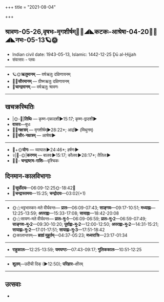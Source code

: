 +++
title = "2021-08-04"

+++
## श्रावणः-05-26,वृषभः-मृगशीर्षम्🌛🌌◢◣कटकः-आश्रेषा-04-20🌌🌞◢◣नभः-05-13🪐🌞
- Indian civil date: 1943-05-13, Islamic: 1442-12-25 Ḏū al-Ḥijjah
- संवत्सरः - प्लवः
___________________
- 🪐🌞**ऋतुमानम्** — वर्षऋतुः दक्षिणायनम्
- 🌌🌞**सौरमानम्** — ग्रीष्मऋतुः दक्षिणायनम्
- 🌛**चान्द्रमानम्** — वर्षऋतुः श्रावणः
___________________


## खचक्रस्थितिः
- |🌞-🌛|**तिथिः** — कृष्ण-एकादशी►15:17; कृष्ण-द्वादशी►  
- **वासरः**—बुधः  
- 🌌🌛**नक्षत्रम्** — मृगशीर्षम्►28:22*; आर्द्रा► (मिथुनम्)  
- 🌌🌞**सौर-नक्षत्रम्** — आश्रेषा►  
___________________
- 🌛+🌞**योगः** — व्याघातः►24:46*; हर्षणः►  
- २|🌛-🌞|**करणम्** — बालवः►15:17; कौलवः►28:17*; तैतिलः►  
- 🌌🌛- **चन्द्राष्टम-राशिः**—वृश्चिकः  


## दिनमान-कालविभागाः
- 🌅**सूर्योदयः**—06:09-12:25🌞️-18:42🌇  
- 🌛**चन्द्रास्तमयः**—15:25; **चन्द्रोदयः**—03:02(+1)  
___________________
- 🌞⚝भट्टभास्कर-मते वीर्यवन्तः— **प्रातः**—06:09-07:43; **साङ्गवः**—09:17-10:51; **मध्याह्नः**—12:25-13:59; **अपराह्णः**—15:33-17:08; **सायाह्नः**—18:42-20:08  
- 🌞⚝सायण-मते वीर्यवन्तः— **प्रातः-मु॰1**—06:09-06:59; **प्रातः-मु॰2**—06:59-07:49; **साङ्गवः-मु॰2**—09:30-10:20; **पूर्वाह्णः-मु॰2**—12:00-12:50; **अपराह्णः-मु॰2**—14:31-15:21; **सायाह्णः-मु॰2**—17:01-17:51; **सायाह्णः-मु॰3**—17:51-18:42  
- 🌞कालान्तरम्— **ब्राह्मं मुहूर्तम्**—04:37-05:23; **मध्यरात्रिः**—23:17-01:34  
___________________
- **राहुकालः**—12:25-13:59; **यमघण्टः**—07:43-09:17; **गुलिककालः**—10:51-12:25  
___________________
- **शूलम्**—उदीची दिक् (►12:50); **परिहारः**–क्षीरम्  
___________________

## उत्सवाः
- 
